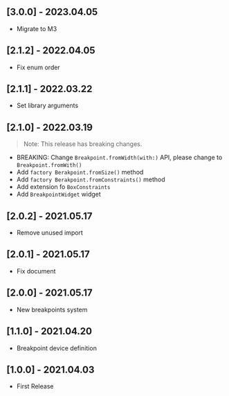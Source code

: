 ## [3.0.0] - 2023.04.05

* Migrate to M3

## [2.1.2] - 2022.04.05

* Fix enum order

## [2.1.1] - 2022.03.22

* Set library arguments

## [2.1.0] - 2022.03.19

> Note: This release has breaking changes.

* BREAKING: Change `Breakpoint.fromWidth(with:)` API, please change to `Breakpoint.fromWith()`
* Add `factory Berakpoint.fromSize()` method
* Add `factory Berakpoint.fromConstraints()` method
* Add extension fo `BoxConstraints`
* Add `BreakpointWidget` widget

## [2.0.2] - 2021.05.17

* Remove unused import

## [2.0.1] - 2021.05.17

* Fix document

## [2.0.0] - 2021.05.17

* New breakpoints system

## [1.1.0] - 2021.04.20

* Breakpoint device definition

## [1.0.0] - 2021.04.03

* First Release
